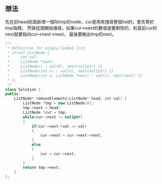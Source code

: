 ## 想法
先在前head前面新增一個叫tmp的node，cur是用來搜尋整個list的，會先等於tmp指標。
然後從頭開始搜尋，如果cur->next的數值是要刪除的，則當前cur的next就要指向cur->next->next。
最後要輸出tmp的next。

```CPP
/**
 * Definition for singly-linked list.
 * struct ListNode {
 *     int val;
 *     ListNode *next;
 *     ListNode() : val(0), next(nullptr) {}
 *     ListNode(int x) : val(x), next(nullptr) {}
 *     ListNode(int x, ListNode *next) : val(x), next(next) {}
 * };
 */
class Solution {
public:
    ListNode* removeElements(ListNode* head, int val) {
        ListNode *tmp = new ListNode(0);
        tmp->next = head;
        ListNode *cur = tmp;
        while(cur->next != nullptr)
        {
            if(cur->next->val == val)
            {
                cur->next = cur->next->next;
            }
            else
            {
                cur = cur->next;
            }            
        }
        return tmp->next;
    }
};
```
